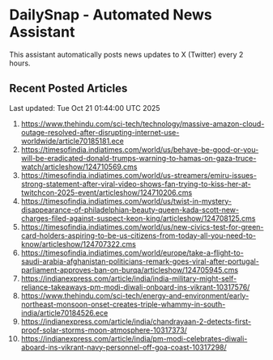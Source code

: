 # DailySnap - Automated News Assistant

This assistant automatically posts news updates to X (Twitter) every 2 hours.

## Recent Posted Articles

Last updated: Tue Oct 21 01:44:00 UTC 2025

1. https://www.thehindu.com/sci-tech/technology/massive-amazon-cloud-outage-resolved-after-disrupting-internet-use-worldwide/article70185181.ece
2. https://timesofindia.indiatimes.com/world/us/behave-be-good-or-you-will-be-eradicated-donald-trumps-warning-to-hamas-on-gaza-truce-watch/articleshow/124710569.cms
3. https://timesofindia.indiatimes.com/world/us-streamers/emiru-issues-strong-statement-after-viral-video-shows-fan-trying-to-kiss-her-at-twitchcon-2025-event/articleshow/124710206.cms
4. https://timesofindia.indiatimes.com/world/us/twist-in-mystery-disappearance-of-philadelphian-beauty-queen-kada-scott-new-charges-filed-against-suspect-keon-king/articleshow/124708125.cms
5. https://timesofindia.indiatimes.com/world/us/new-civics-test-for-green-card-holders-aspiring-to-be-us-citizens-from-today-all-you-need-to-know/articleshow/124707322.cms
6. https://timesofindia.indiatimes.com/world/europe/take-a-flight-to-saudi-arabia-afghanistan-politicians-remark-goes-viral-after-portugal-parliament-approves-ban-on-burqa/articleshow/124705945.cms
7. https://indianexpress.com/article/india/india-military-might-self-reliance-takeaways-pm-modi-diwali-onboard-ins-vikrant-10317576/
8. https://www.thehindu.com/sci-tech/energy-and-environment/early-northeast-monsoon-onset-creates-triple-whammy-in-south-india/article70184526.ece
9. https://indianexpress.com/article/india/chandrayaan-2-detects-first-proof-solar-storms-moon-atmosphere-10317373/
10. https://indianexpress.com/article/india/pm-modi-celebrates-diwali-aboard-ins-vikrant-navy-personnel-off-goa-coast-10317298/
